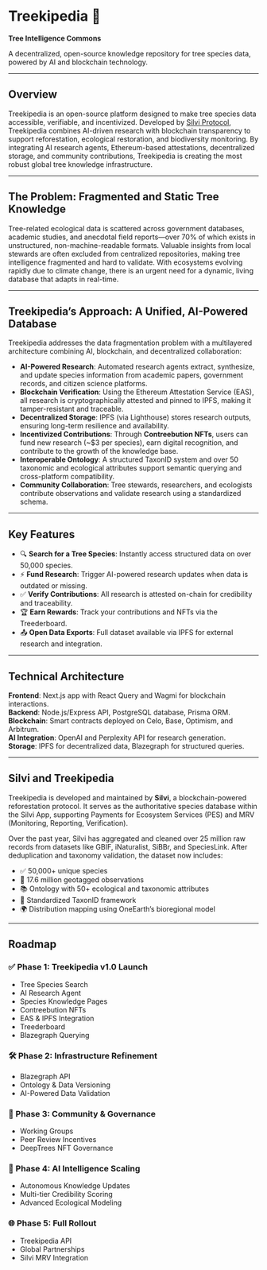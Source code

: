 # Treekipedia 🌳  
**Tree Intelligence Commons**

A decentralized, open-source knowledge repository for tree species data, powered by AI and blockchain technology.

---

## Overview  
Treekipedia is an open-source platform designed to make tree species data accessible, verifiable, and incentivized. Developed by [Silvi Protocol](https://silvi.earth), Treekipedia combines AI-driven research with blockchain transparency to support reforestation, ecological restoration, and biodiversity monitoring. By integrating AI research agents, Ethereum-based attestations, decentralized storage, and community contributions, Treekipedia is creating the most robust global tree knowledge infrastructure.

---

## The Problem: Fragmented and Static Tree Knowledge  
Tree-related ecological data is scattered across government databases, academic studies, and anecdotal field reports—over 70% of which exists in unstructured, non-machine-readable formats. Valuable insights from local stewards are often excluded from centralized repositories, making tree intelligence fragmented and hard to validate. With ecosystems evolving rapidly due to climate change, there is an urgent need for a dynamic, living database that adapts in real-time.

---

## Treekipedia’s Approach: A Unified, AI-Powered Database  
Treekipedia addresses the data fragmentation problem with a multilayered architecture combining AI, blockchain, and decentralized collaboration:

- **AI-Powered Research**: Automated research agents extract, synthesize, and update species information from academic papers, government records, and citizen science platforms.
- **Blockchain Verification**: Using the Ethereum Attestation Service (EAS), all research is cryptographically attested and pinned to IPFS, making it tamper-resistant and traceable.
- **Decentralized Storage**: IPFS (via Lighthouse) stores research outputs, ensuring long-term resilience and availability.
- **Incentivized Contributions**: Through **Contreebution NFTs**, users can fund new research (~$3 per species), earn digital recognition, and contribute to the growth of the knowledge base.
- **Interoperable Ontology**: A structured TaxonID system and over 50 taxonomic and ecological attributes support semantic querying and cross-platform compatibility.
- **Community Collaboration**: Tree stewards, researchers, and ecologists contribute observations and validate research using a standardized schema.

---

## Key Features  
- 🔍 **Search for a Tree Species**: Instantly access structured data on over 50,000 species.  
- ⚡ **Fund Research**: Trigger AI-powered research updates when data is outdated or missing.  
- ✅ **Verify Contributions**: All research is attested on-chain for credibility and traceability.  
- 🏆 **Earn Rewards**: Track your contributions and NFTs via the Treederboard.  
- 📤 **Open Data Exports**: Full dataset available via IPFS for external research and integration.

---

## Technical Architecture  

**Frontend**: Next.js app with React Query and Wagmi for blockchain interactions.  
**Backend**: Node.js/Express API, PostgreSQL database, Prisma ORM.  
**Blockchain**: Smart contracts deployed on Celo, Base, Optimism, and Arbitrum.  
**AI Integration**: OpenAI and Perplexity API for research generation.  
**Storage**: IPFS for decentralized data, Blazegraph for structured queries.

---

## Silvi and Treekipedia  
Treekipedia is developed and maintained by **Silvi**, a blockchain-powered reforestation protocol. It serves as the authoritative species database within the Silvi App, supporting Payments for Ecosystem Services (PES) and MRV (Monitoring, Reporting, Verification).

Over the past year, Silvi has aggregated and cleaned over 25 million raw records from datasets like GBIF, iNaturalist, SiBBr, and SpeciesLink. After deduplication and taxonomy validation, the dataset now includes:

- ✅ 50,000+ unique species  
- 📍 17.6 million geotagged observations  
- 📚 Ontology with 50+ ecological and taxonomic attributes  
- 🧬 Standardized TaxonID framework  
- 🌍 Distribution mapping using OneEarth’s bioregional model  

---

## Roadmap  

### ✅ Phase 1: Treekipedia v1.0 Launch  
- Tree Species Search  
- AI Research Agent  
- Species Knowledge Pages  
- Contreebution NFTs  
- EAS & IPFS Integration  
- Treederboard  
- Blazegraph Querying  

### 🛠️ Phase 2: Infrastructure Refinement  
- Blazegraph API  
- Ontology & Data Versioning  
- AI-Powered Data Validation  

### 🤝 Phase 3: Community & Governance  
- Working Groups  
- Peer Review Incentives  
- DeepTrees NFT Governance  

### 🧠 Phase 4: AI Intelligence Scaling  
- Autonomous Knowledge Updates  
- Multi-tier Credibility Scoring  
- Advanced Ecological Modeling  

### 🌐 Phase 5: Full Rollout  
- Treekipedia API  
- Global Partnerships  
- Silvi MRV Integration  


